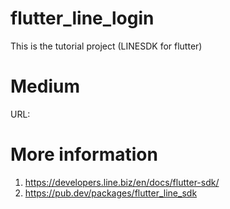 
# flutter_line_login

This is the tutorial project (LINESDK for flutter) 

# Medium

URL: 

# More information
1) https://developers.line.biz/en/docs/flutter-sdk/
2) https://pub.dev/packages/flutter_line_sdk

